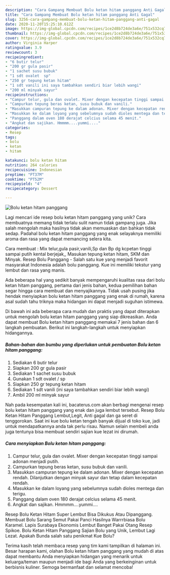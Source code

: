 ```yaml
---
description: "Cara Gampang Membuat Bolu ketan hitam panggang Anti Gagal"
title: "Cara Gampang Membuat Bolu ketan hitam panggang Anti Gagal"
slug: 3256-cara-gampang-membuat-bolu-ketan-hitam-panggang-anti-gagal
date: 2020-11-20T15:25:10.612Z
image: https://img-global.cpcdn.com/recipes/1ce2d8b724de3a6e/751x532cq70/bolu-ketan-hitam-panggang-foto-resep-utama.jpg
thumbnail: https://img-global.cpcdn.com/recipes/1ce2d8b724de3a6e/751x532cq70/bolu-ketan-hitam-panggang-foto-resep-utama.jpg
cover: https://img-global.cpcdn.com/recipes/1ce2d8b724de3a6e/751x532cq70/bolu-ketan-hitam-panggang-foto-resep-utama.jpg
author: Virginia Harper
ratingvalue: 3.9
reviewcount: 3
recipeingredient:
- "6 butir telur"
- "200 gr gula pasir"
- "1 sachet susu bubuk"
- "1 sdt ovalet  sp"
- "250 gr tepung ketan hitam"
- "1 sdt vanili ini saya tambahkan sendiri biar lebih wangi"
- "200 ml minyak sayur"
recipeinstructions:
- "Campur telur, gula dan ovalet. Mixer dengan kecepatan tinggi sampai adonan menjadi putih."
- "Campurkan tepung beras ketan, susu bubuk dan vanili."
- "Masukkan campuran tepung ke dalam adonan. Mixer dengan kecepatan rendah. Dilanjutkan dengan minyak sayur dan tetap dalam kecepatan rendah."
- "Masukkan ke dalam loyang yang sebelumnya sudah dioles mentega dan terigu."
- "Panggang dalam oven 180 derajat celcius selama 45 menit."
- "Angkat dan sajikan. Hmmmm....yummi...."
categories:
- Resep
tags:
- bolu
- ketan
- hitam

katakunci: bolu ketan hitam 
nutrition: 264 calories
recipecuisine: Indonesian
preptime: "PT37M"
cooktime: "PT52M"
recipeyield: "4"
recipecategory: Dessert

---
```



![Bolu ketan hitam panggang](https://img-global.cpcdn.com/recipes/1ce2d8b724de3a6e/751x532cq70/bolu-ketan-hitam-panggang-foto-resep-utama.jpg)

Lagi mencari ide resep bolu ketan hitam panggang yang unik? Cara membuatnya memang tidak terlalu sulit namun tidak gampang juga. Jika salah mengolah maka hasilnya tidak akan memuaskan dan bahkan tidak sedap. Padahal bolu ketan hitam panggang yang enak selayaknya memiliki aroma dan rasa yang dapat memancing selera kita.

Cara membuat : Mix telur,gula pasir,vanili,Sp dan Bp dg kcpetan tinggi sampai putih kental berjejak,, Masukan tepung ketan hitam, SKM dan Minyak. Resep Bolu Panggang - Salah satu kue yang menjadi favorit masyarakat Indonesia adalah bolu panggang. Kue ini memiliki tekstur yang lembut dan rasa yang manis.

Ada beberapa hal yang sedikit banyak mempengaruhi kualitas rasa dari bolu ketan hitam panggang, pertama dari jenis bahan, kedua pemilihan bahan segar hingga cara membuat dan menyajikannya. Tidak usah pusing jika hendak menyiapkan bolu ketan hitam panggang yang enak di rumah, karena asal sudah tahu triknya maka hidangan ini dapat menjadi suguhan istimewa.


Di bawah ini ada beberapa cara mudah dan praktis yang dapat diterapkan untuk mengolah bolu ketan hitam panggang yang siap dikreasikan. Anda dapat membuat Bolu ketan hitam panggang memakai 7 jenis bahan dan 6 langkah pembuatan. Berikut ini langkah-langkah untuk menyiapkan hidangannya.

<!--inarticleads1-->

##### Bahan-bahan dan bumbu yang diperlukan untuk pembuatan Bolu ketan hitam panggang:

1. Sediakan 6 butir telur
1. Siapkan 200 gr gula pasir
1. Sediakan 1 sachet susu bubuk
1. Gunakan 1 sdt ovalet / sp
1. Siapkan 250 gr tepung ketan hitam
1. Sediakan 1 sdt vanili (ini saya tambahkan sendiri biar lebih wangi)
1. Ambil 200 ml minyak sayur


Nah pada kesempatan kali ini, bacaterus.com akan berbagi mengenai resep bolu ketan hitam panggang yang enak dan juga lembut tersebut. Resep Bolu Ketan Hitam Panggang Lembut,Legit, Anti gagal dan ga seret di tenggorokan. Saat ini kue bolu ketan tengah banyak dijual di toko kue, jadi untuk mendapatkannya anda tak perlu risau. Namun selain membeli anda juga tentunya bisa membuat sendiri sajian kue lezat ini dirumah. 

<!--inarticleads2-->

##### Cara menyiapkan Bolu ketan hitam panggang:

1. Campur telur, gula dan ovalet. Mixer dengan kecepatan tinggi sampai adonan menjadi putih.
1. Campurkan tepung beras ketan, susu bubuk dan vanili.
1. Masukkan campuran tepung ke dalam adonan. Mixer dengan kecepatan rendah. Dilanjutkan dengan minyak sayur dan tetap dalam kecepatan rendah.
1. Masukkan ke dalam loyang yang sebelumnya sudah dioles mentega dan terigu.
1. Panggang dalam oven 180 derajat celcius selama 45 menit.
1. Angkat dan sajikan. Hmmmm....yummi....


Resep Bolu Ketan Hitam Super Lembut Bisa Dikukus Atau Dipanggang. Membuat Bolu Sarang Semut Pakai Panci Hasilnya Warrrbiasa Bolu Karamel. Lapis Surabaya Ekonomis Lembut Banget Pakai Otang Resep Spikoe. Bolu Ketan Hitam Panggang Sajian Bolu yang Unik, Lembut Lagi Lezat. Apakah Bunda salah satu penikmat Kue Bolu? 

Terima kasih telah membaca resep yang tim kami tampilkan di halaman ini. Besar harapan kami, olahan Bolu ketan hitam panggang yang mudah di atas dapat membantu Anda menyiapkan hidangan yang menarik untuk keluarga/teman maupun menjadi ide bagi Anda yang berkeinginan untuk berbisnis kuliner. Semoga bermanfaat dan selamat mencoba!

